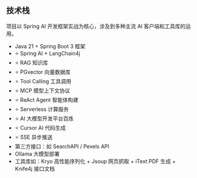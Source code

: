 ## 技术栈

项目以 Spring AI 开发框架实战为核心，涉及到多种主流 AI 客户端和工具库的运用。

- Java 21 + Spring Boot 3 框架
- ⭐️ Spring AI + LangChain4j
- ⭐️ RAG 知识库
- ⭐️ PGvector 向量数据库
- ⭐ Tool Calling 工具调用 
- ⭐️ MCP 模型上下文协议
- ⭐️ ReAct Agent 智能体构建
- ⭐️ Serverless 计算服务
- ⭐️ AI 大模型开发平台百炼
- ⭐️ Cursor AI 代码生成
- ⭐️ SSE 异步推送
- 第三方接口：如 SearchAPI / Pexels API
- Ollama 大模型部署
- 工具库如：Kryo 高性能序列化 + Jsoup 网页抓取 + iText PDF 生成 + Knife4j 接口文档
